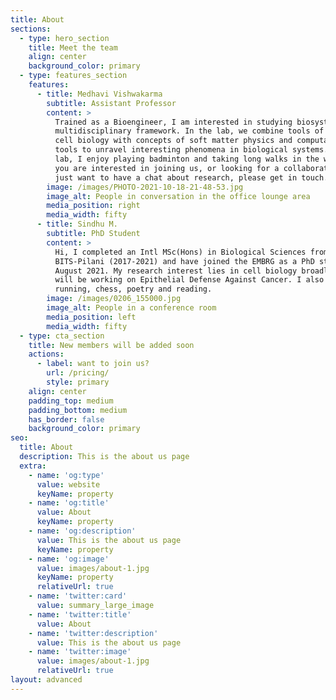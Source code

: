 ```yaml
---
title: About
sections:
  - type: hero_section
    title: Meet the team
    align: center
    background_color: primary
  - type: features_section
    features:
      - title: Medhavi Vishwakarma
        subtitle: Assistant Professor
        content: >
          Trained as a Bioengineer, I am interested in studying biosystems in a
          multidisciplinary framework. In the lab, we combine tools of applied
          cell biology with concepts of soft matter physics and computational
          tools to unravel interesting phenomena in biological systems. Outside
          lab, I enjoy playing badminton and taking long walks in the woods. If
          you are interested in joining us, or looking for a collaboration, or
          just want to have a chat about research, please get in touch.
        image: /images/PHOTO-2021-10-18-21-48-53.jpg
        image_alt: People in conversation in the office lounge area
        media_position: right
        media_width: fifty
      - title: Sindhu M.
        subtitle: PhD Student
        content: >
          Hi, I completed an Intl MSc(Hons) in Biological Sciences from
          BITS-Pilani (2017-2021) and have joined the EMBRG as a PhD student in
          August 2021. My research interest lies in cell biology broadly, and I
          will be working on Epithelial Defense Against Cancer. I also enjoy
          running, chess, poetry and reading.
        image: /images/0206_155000.jpg
        image_alt: People in a conference room
        media_position: left
        media_width: fifty
  - type: cta_section
    title: New members will be added soon
    actions:
      - label: want to join us?
        url: /pricing/
        style: primary
    align: center
    padding_top: medium
    padding_bottom: medium
    has_border: false
    background_color: primary
seo:
  title: About
  description: This is the about us page
  extra:
    - name: 'og:type'
      value: website
      keyName: property
    - name: 'og:title'
      value: About
      keyName: property
    - name: 'og:description'
      value: This is the about us page
      keyName: property
    - name: 'og:image'
      value: images/about-1.jpg
      keyName: property
      relativeUrl: true
    - name: 'twitter:card'
      value: summary_large_image
    - name: 'twitter:title'
      value: About
    - name: 'twitter:description'
      value: This is the about us page
    - name: 'twitter:image'
      value: images/about-1.jpg
      relativeUrl: true
layout: advanced
---
```

